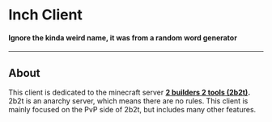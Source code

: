 <b><h1>Inch Client</h1></b>
  <h4>Ignore the kinda weird name, it was from a random word generator</h4>
<hr>
  
  <h2>About</h2>
<p>This client is dedicated to the minecraft server <b><a href="https://google.com/search?q=2b2t">2 builders 2 tools (2b2t)</a>.</b>
  2b2t is an anarchy server, which means there are no rules. This client is mainly focused on the PvP side of 2b2t, but includes many other features.</p>
